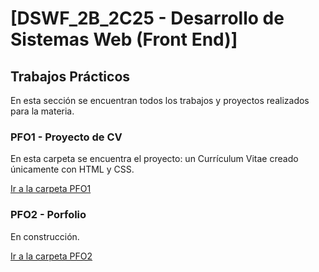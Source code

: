 # [DSWF_2B_2C25 - Desarrollo de Sistemas Web (Front End)]

## Trabajos Prácticos

En esta sección se encuentran todos los trabajos y proyectos realizados para la materia.

### PFO1 - Proyecto de CV
En esta carpeta se encuentra el proyecto: un Currículum Vitae creado únicamente con HTML y CSS.

[Ir a la carpeta PFO1](PFO1/)

### PFO2 - Porfolio
En construcción.

[Ir a la carpeta PFO2](PFO2/)